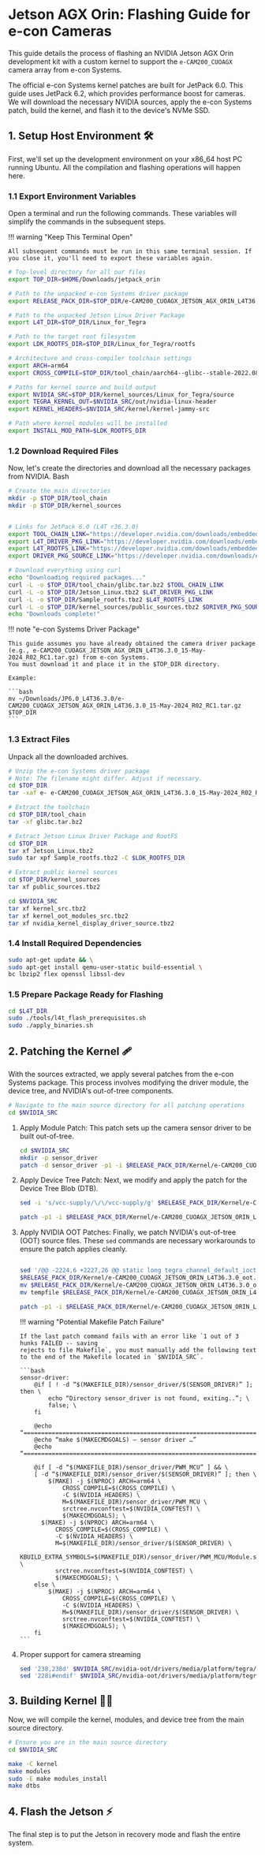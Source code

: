 # Jetson AGX Orin: Flashing Guide for e-con Cameras

This guide details the process of flashing an NVIDIA Jetson AGX Orin development
kit with a custom kernel to support the `e-CAM200_CUOAGX` camera array from e-con Systems.

The official e-con Systems kernel patches are built for JetPack 6.0. This guide uses JetPack 6.2, which provides performance boost for cameras.
We will download the necessary NVIDIA sources, apply the e-con Systems patch, build the kernel, and flash it to the device's NVMe SSD.

## 1. Setup Host Environment 🛠️

First, we'll set up the development environment on your x86_64 host PC running Ubuntu.
All the compilation and flashing operations will happen here.

### 1.1 Export Environment Variables

Open a terminal and run the following commands. These variables will simplify the commands in the subsequent steps.

!!! warning "Keep This Terminal Open"

    All subsequent commands must be run in this same terminal session. If you close it, you'll need to export these variables again.

```bash
# Top-level directory for all our files
export TOP_DIR=$HOME/Downloads/jetpack_orin

# Path to the unpacked e-con Systems driver package
export RELEASE_PACK_DIR=$TOP_DIR/e-CAM200_CUOAGX_JETSON_AGX_ORIN_L4T36.3.0_15-May-2024_R02_RC1

# Path to the unpacked Jetson Linux Driver Package
export L4T_DIR=$TOP_DIR/Linux_for_Tegra

# Path to the target root filesystem
export LDK_ROOTFS_DIR=$TOP_DIR/Linux_for_Tegra/rootfs

# Architecture and cross-compiler toolchain settings
export ARCH=arm64
export CROSS_COMPILE=$TOP_DIR/tool_chain/aarch64--glibc--stable-2022.08-1/bin/aarch64-buildroot-linux-gnu-

# Paths for kernel source and build output
export NVIDIA_SRC=$TOP_DIR/kernel_sources/Linux_for_Tegra/source
export TEGRA_KERNEL_OUT=$NVIDIA_SRC/out/nvidia-linux-header
export KERNEL_HEADERS=$NVIDIA_SRC/kernel/kernel-jammy-src

# Path where kernel modules will be installed
export INSTALL_MOD_PATH=$LDK_ROOTFS_DIR
```

### 1.2 Download Required Files

Now, let's create the directories and download all the necessary packages from NVIDIA.
Bash

```bash
# Create the main directories
mkdir -p $TOP_DIR/tool_chain
mkdir -p $TOP_DIR/kernel_sources


# Links for JetPack 6.0 (L4T r36.3.0)
export TOOL_CHAIN_LINK="https://developer.nvidia.com/downloads/embedded/l4t/r36_release_v3.0/toolchain/aarch64--glibc--stable-2022.08-1.tar.bz2"
export L4T_DRIVER_PKG_LINK="https://developer.nvidia.com/downloads/embedded/l4t/r36_release_v3.0/release/jetson_linux_r36.3.0_aarch64.tbz2"
export L4T_ROOTFS_LINK="https://developer.nvidia.com/downloads/embedded/l4t/r36_release_v3.0/release/tegra_linux_sample-root-filesystem_r36.3.0_aarch64.tbz2"
export DRIVER_PKG_SOURCE_LINK="https://developer.nvidia.com/downloads/embedded/l4t/r36_release_v3.0/sources/public_sources.tbz2"
```

```bash
# Download everything using curl
echo "Downloading required packages..."
curl -L -o $TOP_DIR/tool_chain/glibc.tar.bz2 $TOOL_CHAIN_LINK
curl -L -o $TOP_DIR/Jetson_Linux.tbz2 $L4T_DRIVER_PKG_LINK
curl -L -o $TOP_DIR/Sample_rootfs.tbz2 $L4T_ROOTFS_LINK
curl -L -o $TOP_DIR/kernel_sources/public_sources.tbz2 $DRIVER_PKG_SOURCE_LINK
echo "Downloads complete!"
```

!!! note "e-con Systems Driver Package"

    This guide assumes you have already obtained the camera driver package
    (e.g., e-CAM200_CUOAGX_JETSON_AGX_ORIN_L4T36.3.0_15-May-2024_R02_RC1.tar.gz) from e-con Systems.
    You must download it and place it in the $TOP_DIR directory.

    Example:

    ```bash
    mv ~/Downloads/JP6.0_L4T36.3.0/e-CAM200_CUOAGX_JETSON_AGX_ORIN_L4T36.3.0_15-May-2024_R02_RC1.tar.gz $TOP_DIR
    ```

### 1.3 Extract Files

Unpack all the downloaded archives.

```bash
# Unzip the e-con Systems driver package
# Note: The filename might differ. Adjust if necessary.
cd $TOP_DIR
tar -xaf e- e-CAM200_CUOAGX_JETSON_AGX_ORIN_L4T36.3.0_15-May-2024_R02_RC1.tar.gz

# Extract the toolchain
cd $TOP_DIR/tool_chain
tar -xf glibc.tar.bz2

# Extract Jetson Linux Driver Package and RootFS
cd $TOP_DIR
tar xf Jetson_Linux.tbz2
sudo tar xpf Sample_rootfs.tbz2 -C $LDK_ROOTFS_DIR

# Extract public kernel sources
cd $TOP_DIR/kernel_sources
tar xf public_sources.tbz2

cd $NVIDIA_SRC
tar xf kernel_src.tbz2
tar xf kernel_oot_modules_src.tbz2
tar xf nvidia_kernel_display_driver_source.tbz2
```

### 1.4 Install Required Dependencies

```bash
sudo apt-get update && \
sudo apt-get install qemu-user-static build-essential \
bc lbzip2 flex openssl libssl-dev
```

### 1.5 Prepare Package Ready for Flashing

```bash
cd $L4T_DIR
sudo ./tools/l4t_flash_prerequisites.sh
sudo ./apply_binaries.sh
```

## 2. Patching the Kernel 🩹

With the sources extracted, we apply several patches from the e-con Systems package.
This process involves modifying the driver module, the device tree, and NVIDIA's out-of-tree components.

```bash
# Navigate to the main source directory for all patching operations
cd $NVIDIA_SRC
```

1.  Apply Module Patch: This patch sets up the camera sensor driver to be built out-of-tree.

    ```bash
    cd $NVIDIA_SRC
    mkdir -p sensor_driver
    patch -d sensor_driver -p1 -i $RELEASE_PACK_DIR/Kernel/e-CAM200_CUOAGX_JETSON_ORIN_L4T36.3.0_module.patch
    ```

2.  Apply Device Tree Patch: Next, we modify and apply the patch for the Device Tree Blob (DTB).

    ```bash
    sed -i 's/vcc-supply/\/\/vcc-supply/g' $RELEASE_PACK_DIR/Kernel/e-CAM200_CUOAGX_JETSON_ORIN_L4T36.3.0_dtb.patch

    patch -p1 -i $RELEASE_PACK_DIR/Kernel/e-CAM200_CUOAGX_JETSON_ORIN_L4T36.3.0_dtb.patch
    ```

3.  Apply NVIDIA OOT Patches: Finally, we patch NVIDIA's out-of-tree (OOT) source files. These `sed` commands are necessary workarounds to ensure the patch applies cleanly.

    ```bash

    sed '/@@ -2224,6 +2227,26 @@ static long tegra_channel_default_ioctl/,/tegra_channel_close/d' \
    $RELEASE_PACK_DIR/Kernel/e-CAM200_CUOAGX_JETSON_ORIN_L4T36.3.0_oot.patch > tempfile && \
    mv $RELEASE_PACK_DIR/Kernel/e-CAM200_CUOAGX_JETSON_ORIN_L4T36.3.0_oot.patch $RELEASE_PACK_DIR/Kernel/e-CAM200_CUOAGX_JETSON_ORIN_L4T36.3.0_oot.patch.backup && \
    mv tempfile $RELEASE_PACK_DIR/Kernel/e-CAM200_CUOAGX_JETSON_ORIN_L4T36.3.0_oot.patch

    patch -p1 -i $RELEASE_PACK_DIR/Kernel/e-CAM200_CUOAGX_JETSON_ORIN_L4T36.3.0_oot.patch
    ```

    !!! warning "Potential Makefile Patch Failure"

        If the last patch command fails with an error like `1 out of 3 hunks FAILED -- saving
        rejects to file Makefile`, you must manually add the following text to the end of the Makefile located in `$NVIDIA_SRC`.

        ```bash
        sensor-driver:
            @if [ ! -d “$(MAKEFILE_DIR)/sensor_driver/$(SENSOR_DRIVER)” ]; then \
                echo “Directory sensor_driver is not found, exiting..”; \
                false; \
            fi

            @echo “================================================================================”
            @echo “make $(MAKECMDGOALS) – sensor driver …”
            @echo “================================================================================”

            @if [ -d “$(MAKEFILE_DIR)/sensor_driver/PWM_MCU” ] && \
            [ -d “$(MAKEFILE_DIR)/sensor_driver/$(SENSOR_DRIVER)” ]; then \
                $(MAKE) -j $(NPROC) ARCH=arm64 \
                    CROSS_COMPILE=$(CROSS_COMPILE) \
                    -C $(NVIDIA_HEADERS) \
                    M=$(MAKEFILE_DIR)/sensor_driver/PWM_MCU \
                    srctree.nvconftest=$(NVIDIA_CONFTEST) \
                    $(MAKECMDGOALS); \
              $(MAKE) -j $(NPROC) ARCH=arm64 \
                  CROSS_COMPILE=$(CROSS_COMPILE) \
                  -C $(NVIDIA_HEADERS) \
                  M=$(MAKEFILE_DIR)/sensor_driver/$(SENSOR_DRIVER) \
                  KBUILD_EXTRA_SYMBOLS=$(MAKEFILE_DIR)/sensor_driver/PWM_MCU/Module.symvers \
                  srctree.nvconftest=$(NVIDIA_CONFTEST) \
                  $(MAKECMDGOALS); \
            else \
                $(MAKE) -j $(NPROC) ARCH=arm64 \
                    CROSS_COMPILE=$(CROSS_COMPILE) \
                    -C $(NVIDIA_HEADERS) \
                    M=$(MAKEFILE_DIR)/sensor_driver/$(SENSOR_DRIVER) \
                    srctree.nvconftest=$(NVIDIA_CONFTEST) \
                    $(MAKECMDGOALS); \
            fi
        ```

4.  Proper support for camera streaming

    ```bash
    sed '238,238d' $NVIDIA_SRC/nvidia-oot/drivers/media/platform/tegra/camera/vi/vi5_fops.c > tempfile && mv tempfile $NVIDIA_SRC/nvidia-oot/drivers/media/platform/tegra/camera/vi/vi5_fops.c
    sed '228i#endif' $NVIDIA_SRC/nvidia-oot/drivers/media/platform/tegra/camera/vi/vi5_fops.c > tempfile && mv tempfile $NVIDIA_SRC/nvidia-oot/drivers/media/platform/tegra/camera/vi/vi5_fops.c
    ```

## 3. Building Kernel 👨‍💻

Now, we will compile the kernel, modules, and device tree from the main source directory.

```bash
# Ensure you are in the main source directory
cd $NVIDIA_SRC

make -C kernel
make modules
sudo -E make modules_install
make dtbs
```

## 4. Flash the Jetson ⚡

The final step is to put the Jetson in recovery mode and flash the entire system.
